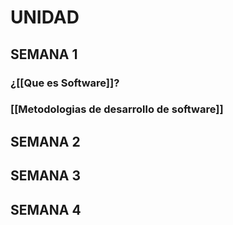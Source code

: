 # UNIDAD
## SEMANA 1
### ¿[[Que es Software]]?
### [[Metodologias de desarrollo de software]]
## SEMANA 2
## SEMANA 3
## SEMANA 4
